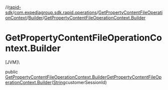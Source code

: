 //[rapid-sdk](../../../../index.md)/[com.expediagroup.sdk.rapid.operations](../../index.md)/[GetPropertyContentFileOperationContext](../index.md)/[Builder](index.md)/[GetPropertyContentFileOperationContext.Builder](-get-property-content-file-operation-context.-builder.md)

# GetPropertyContentFileOperationContext.Builder

[JVM]\

public [GetPropertyContentFileOperationContext.Builder](index.md)[GetPropertyContentFileOperationContext.Builder](-get-property-content-file-operation-context.-builder.md)([String](https://docs.oracle.com/javase/8/docs/api/java/lang/String.html)customerSessionId)
